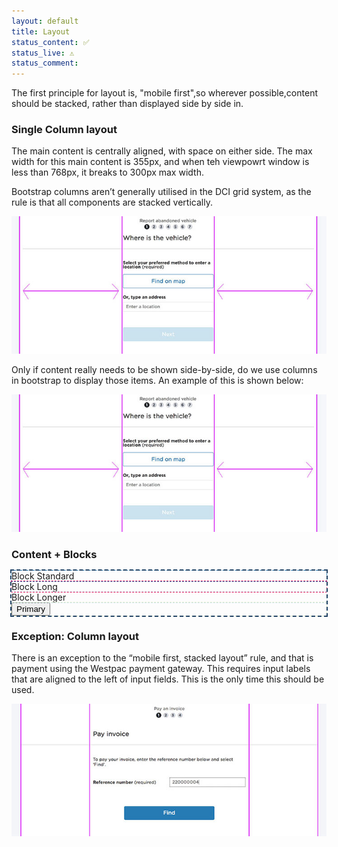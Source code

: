 ```yaml
---
layout: default
title: Layout
status_content: ✅
status_live: ⚠️
status_comment: 
---
```

The first principle for layout is, "mobile first",so wherever possible,content should be stacked, rather than displayed side by side in.


### Single Column layout
The main content is centrally aligned, with space on either side. The max width for this main content is 355px, and when teh viewpowrt window is less than 768px, it breaks to 300px max width.

Bootstrap columns aren’t generally utilised in the DCI grid system, as the rule is that all components are stacked vertically. 

![](img/layout-single-column.jpg)

Only if content really needs to be shown side-by-side, do we use columns in bootstrap to display those items. An example of this is shown below:

![](img/layout-single-column.jpg)

### Content + Blocks
<div clas="dci-content-column" style="outline: 2px dashed #244566">
    <div class="dci dci-block-standard" style="outline: 1px dashed #277BB4">
        <label class="font-bold"> Block Standard </label>
    </div>
    <div class="dci dci-block-long" style="outline: 1px dashed #E50E56;">
        <label class="font-bold"> Block Long </label>
    </div>
    <div class="dci dci-block-longer" style="outline: 1px dashed #CBE3EF">
        <label class="font-bold"> Block Longer </label>
    </div>
    <div class="dci dci-block-longer" style="outline: 1px dashed #E1ECC6">
        <button class="dci-button dci-button--primary">Primary</button>
    </div>
</div>



### Exception: Column layout
There is an exception to the “mobile first, stacked layout” rule, and that is payment using the Westpac payment gateway. This requires input labels that are aligned to the left of input fields. This is the only time this should be used.

![](img/layout-two-column.jpg)
